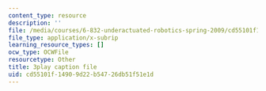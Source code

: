 ```yaml
---
content_type: resource
description: ''
file: /media/courses/6-832-underactuated-robotics-spring-2009/cd55101f14909d22b54726db51f51e1d_89GQHKOeUcU.srt
file_type: application/x-subrip
learning_resource_types: []
ocw_type: OCWFile
resourcetype: Other
title: 3play caption file
uid: cd55101f-1490-9d22-b547-26db51f51e1d
---
```

